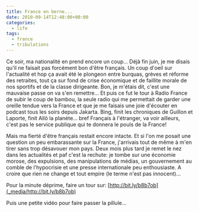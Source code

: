 ```yaml
---
title: France en berne...
date: 2010-09-14T12:48:00+00:00
categories:
  - life
tags:
  - france
  - tribulations
---
```


Ce soir, ma nationalité en prend encore un coup... Déjà fin juin, je me disais qu'il ne faisait pas forcément bon d'être français. Un coup d'oeil sur l'actualité et hop ça avait été le plongeon entre burquas, grèves et réforme des retraites, tout ça sur fond de crise économique et de faillite morale de nos sportifs et de la classe dirigeante. Bon, je m'étais dit, c'est une mauvaise passe on va s'en remettre... Et puis ce fut le tour à Radio France de subir le coup de bambou, la seule radio qui me permettait de garder une oreille tendue vers la France et que je me faisais une joie d'écouter en podcast tous les soirs depuis Jakarta. Bing, finit les chroniques de Guillon et Laporte, finit Allô la planète... bref Français à l'étranger, va voir ailleurs, c'est pas le service publique qui te donnera le pouls de la France!

 Mais ma fierté d'être français restait encore intacte. Et si l'on me posait une question un peu embarassante sur la France, j'arrivais tout de même à m'en tirer sans trop désavouer mon pays. Deux mois plus tard je remet le nez dans les actualités et paf c'est la rechute: je tombe sur une économie morose, des expulsions, des manipulations de médias, un gouvernement au comble de l'hypocrisie et une presse internationale peu enthousiaste. A croire que rien ne change et tout empire (le terme n'est pas innocent)...

 Pour la minute déprime, faire un tour sur: [http://bit.ly/b8b7ob](_media/http://bit.ly/b8b7ob)
 
 Puis une petite vidéo pour faire passer la pillule...


